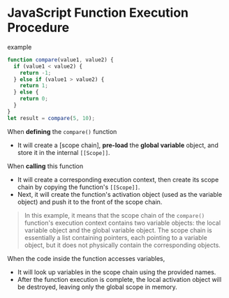 # JavaScript Function Execution Procedure

example

```javascript
function compare(value1, value2) {
  if (value1 < value2) {
    return -1;
  } else if (value1 > value2) {
    return 1;
  } else {
    return 0;
  }
}
let result = compare(5, 10);
```

When **defining** the `compare()` function

- It will create a [scope chain], **pre-load** the **global variable** object, and store it in the internal `[[Scope]]`.

When **calling** this function

- It will create a corresponding execution context, then create its scope chain by copying the function's `[[Scope]]`.
- Next, it will create the function's activation object (used as the variable object) and push it to the front of the scope chain.

> In this example, it means that the scope chain of the `compare()` function's execution context contains two variable objects: the local variable object and the global variable object.
> The scope chain is essentially a list containing pointers, each pointing to a variable object, but it does not physically contain the corresponding objects.

When the code inside the function accesses variables,

- It will look up variables in the scope chain using the provided names.
- After the function execution is complete, the local activation object will be destroyed, leaving only the global scope in memory.

